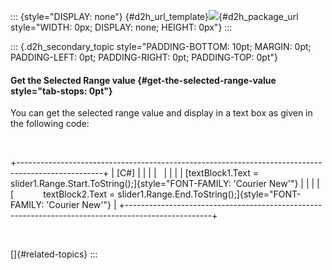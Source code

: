 ::: {style="DISPLAY: none"}
[](ms-xhelp:///?Id=d2h_url_template){#d2h_url_template}![](!package_url!){#d2h_package_url style="WIDTH: 0px; DISPLAY: none; HEIGHT: 0px"}
:::

::: {.d2h_secondary_topic style="PADDING-BOTTOM: 10pt; MARGIN: 0pt; PADDING-LEFT: 0pt; PADDING-RIGHT: 0pt; PADDING-TOP: 0pt"}
#### Get the Selected Range value {#get-the-selected-range-value style="tab-stops: 0pt"}

You can get the selected range value and display in a text box as given in the following code:

 

+---------------------------------------------------------------------------------------------------+
| \[C#\]                                                                                            |
|                                                                                                   |
|                                                                                                   |
|                                                                                                   |
| [textBlock1.Text = slider1.Range.Start.ToString();]{style="FONT-FAMILY: 'Courier New'"}           |
|                                                                                                   |
| [            textBlock2.Text = slider1.Range.End.ToString();]{style="FONT-FAMILY: 'Courier New'"} |
+---------------------------------------------------------------------------------------------------+

 

[]{#related-topics}
:::
